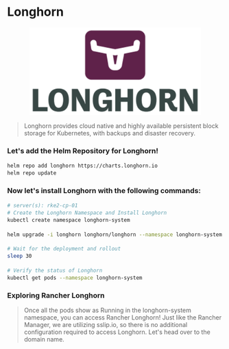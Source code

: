# Longhorn

</p>
<p align="center">
<img src="https://github.com/ablaamim/Kubernetes-RKE2/blob/main/imgs/longhorn.webp" width="400">
</p>


>  Longhorn provides cloud native and highly available persistent block storage for Kubernetes, with backups and disaster recovery.

### Let's add the Helm Repository for Longhorn!

```bash
helm repo add longhorn https://charts.longhorn.io
helm repo update
```

### Now let's install Longhorn with the following commands:

```bash
# server(s): rke2-cp-01
# Create the Longhorn Namespace and Install Longhorn
kubectl create namespace longhorn-system

helm upgrade -i longhorn longhorn/longhorn --namespace longhorn-system --set ingress.enabled=true --set ingress.host=longhorn.165.22.133.131.sslip.io

# Wait for the deployment and rollout
sleep 30

# Verify the status of Longhorn
kubectl get pods --namespace longhorn-system
```

### Exploring Rancher Longhorn

> Once all the pods show as Running in the longhorn-system namespace, you can access Rancher Longhorn! Just like the Rancher Manager, we are utilizing sslip.io, so there is no additional configuration required to access Longhorn. Let's head over to the domain name.
